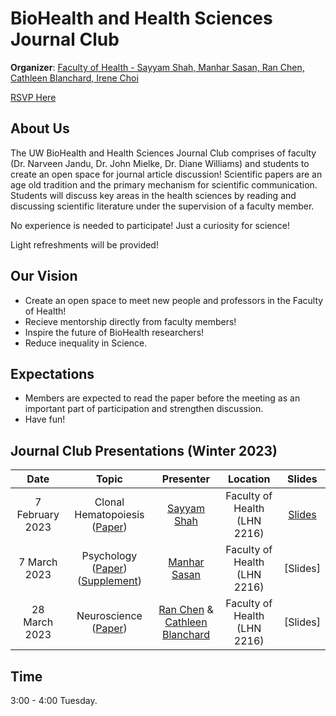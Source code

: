 # BioHealth and Health Sciences Journal Club

**Organizer**: [Faculty of Health - Sayyam Shah, Manhar Sasan, Ran Chen, Cathleen Blanchard, Irene Choi](mailto:sayyam.n.shah@gmail.com)

 [RSVP Here](https://forms.gle/id9nX5baKVeW47TW6)
 

## About Us

The UW BioHealth and Health Sciences Journal Club comprises of faculty (Dr. Narveen Jandu, Dr. John Mielke, Dr. Diane Williams) and students to create an open space for journal article discussion! Scientific papers are an age old tradition and the primary mechanism for scientific communication. Students will discuss key areas in the health sciences by reading and discussing scientific literature under the supervision of a faculty member.  

No experience is needed to participate! Just a curiosity for science!

Light refreshments will be provided!

## Our Vision

- Create an open space to meet new people and professors in the Faculty of Health!
- Recieve mentorship directly from faculty members!
- Inspire the future of BioHealth researchers!
- Reduce inequality in Science.

## Expectations

- Members are expected to read the paper before the meeting as an important part of participation and strengthen discussion.
- Have fun!

## Journal Club Presentations (Winter 2023)


|Date| Topic | Presenter| Location | Slides | 
|:----------------:|:----------------------------------------:|:----------:|:------:|:-------:|
| 7 February 2023 |Clonal Hematopoiesis ([Paper](https://www.nejm.org/doi/full/10.1056/nejmoa1408617)) |[Sayyam Shah](mailto:s284shah@uwaterloo.ca) | Faculty of Health (LHN 2216)|[Slides](https://drive.google.com/file/d/18EFHjOdcSqa11FU7wyf2UFXEGs-EkQpJ/view?usp=sharing)|
| 7 March 2023 | Psychology ([Paper](https://www.jneurosci.org/content/34/50/16567)) ([Supplement](https://theconversation.com/the-real-reason-some-people-become-addicted-to-drugs-81004)) | [Manhar Sasan](mailto:mssasan@uwaterloo.ca)  | Faculty of Health (LHN 2216)| [Slides]|
| 28 March 2023 | Neuroscience ([Paper](https://www.ncbi.nlm.nih.gov/pmc/articles/PMC7788465/)) | [Ran Chen](mailto:r359chen@uwaterloo.ca) & [Cathleen Blanchard](mailto:cblanchard@uwaterloo.ca) | Faculty of Health (LHN 2216)| [Slides]|

## Time
3:00 - 4:00 Tuesday.
